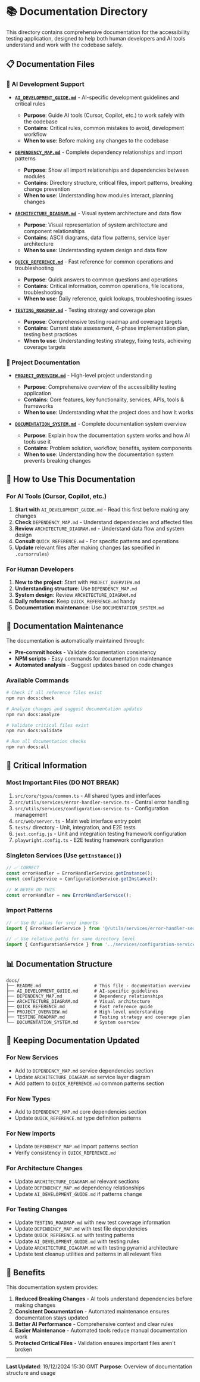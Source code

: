 # 📚 Documentation Directory

This directory contains comprehensive documentation for the accessibility testing application, designed to help both human developers and AI tools understand and work with the codebase safely.

## 📋 Documentation Files

### 🤖 AI Development Support

- **[`AI_DEVELOPMENT_GUIDE.md`](AI_DEVELOPMENT_GUIDE.md)** - AI-specific development guidelines and critical rules
  - **Purpose**: Guide AI tools (Cursor, Copilot, etc.) to work safely with the codebase
  - **Contains**: Critical rules, common mistakes to avoid, development workflow
  - **When to use**: Before making any changes to the codebase

- **[`DEPENDENCY_MAP.md`](DEPENDENCY_MAP.md)** - Complete dependency relationships and import patterns
  - **Purpose**: Show all import relationships and dependencies between modules
  - **Contains**: Directory structure, critical files, import patterns, breaking change prevention
  - **When to use**: Understanding how modules interact, planning changes

- **[`ARCHITECTURE_DIAGRAM.md`](ARCHITECTURE_DIAGRAM.md)** - Visual system architecture and data flow
  - **Purpose**: Visual representation of system architecture and component relationships
  - **Contains**: ASCII diagrams, data flow patterns, service layer architecture
  - **When to use**: Understanding system design and data flow

- **[`QUICK_REFERENCE.md`](QUICK_REFERENCE.md)** - Fast reference for common operations and troubleshooting
  - **Purpose**: Quick answers to common questions and operations
  - **Contains**: Critical information, common operations, file locations, troubleshooting
  - **When to use**: Daily reference, quick lookups, troubleshooting issues

- **[`TESTING_ROADMAP.md`](TESTING_ROADMAP.md)** - Testing strategy and coverage plan
  - **Purpose**: Comprehensive testing roadmap and coverage targets
  - **Contains**: Current state assessment, 4-phase implementation plan, testing best practices
  - **When to use**: Understanding testing strategy, fixing tests, achieving coverage targets

### 📖 Project Documentation

- **[`PROJECT_OVERVIEW.md`](PROJECT_OVERVIEW.md)** - High-level project understanding
  - **Purpose**: Comprehensive overview of the accessibility testing application
  - **Contains**: Core features, key functionality, services, APIs, tools & frameworks
  - **When to use**: Understanding what the project does and how it works

- **[`DOCUMENTATION_SYSTEM.md`](DOCUMENTATION_SYSTEM.md)** - Complete documentation system overview
  - **Purpose**: Explain how the documentation system works and how AI tools use it
  - **Contains**: Problem solution, workflow, benefits, system components
  - **When to use**: Understanding how the documentation system prevents breaking changes

## 🎯 How to Use This Documentation

### For AI Tools (Cursor, Copilot, etc.)

1. **Start with** `AI_DEVELOPMENT_GUIDE.md` - Read this first before making any changes
2. **Check** `DEPENDENCY_MAP.md` - Understand dependencies and affected files
3. **Review** `ARCHITECTURE_DIAGRAM.md` - Understand data flow and system design
4. **Consult** `QUICK_REFERENCE.md` - For specific patterns and operations
5. **Update** relevant files after making changes (as specified in `.cursorrules`)

### For Human Developers

1. **New to the project**: Start with `PROJECT_OVERVIEW.md`
2. **Understanding structure**: Use `DEPENDENCY_MAP.md`
3. **System design**: Review `ARCHITECTURE_DIAGRAM.md`
4. **Daily reference**: Keep `QUICK_REFERENCE.md` handy
5. **Documentation maintenance**: Use `DOCUMENTATION_SYSTEM.md`

## 🔧 Documentation Maintenance

The documentation is automatically maintained through:

- **Pre-commit hooks** - Validate documentation consistency
- **NPM scripts** - Easy commands for documentation maintenance
- **Automated analysis** - Suggest updates based on code changes

### Available Commands

```bash
# Check if all reference files exist
npm run docs:check

# Analyze changes and suggest documentation updates
npm run docs:analyze

# Validate critical files exist
npm run docs:validate

# Run all documentation checks
npm run docs:all
```

## 🚨 Critical Information

### Most Important Files (DO NOT BREAK)
1. `src/core/types/common.ts` - All shared types and interfaces
2. `src/utils/services/error-handler-service.ts` - Central error handling
3. `src/utils/services/configuration-service.ts` - Configuration management
4. `src/web/server.ts` - Main web interface entry point
5. `tests/` directory - Unit, integration, and E2E tests
6. `jest.config.js` - Unit and integration testing framework configuration
7. `playwright.config.ts` - E2E testing framework configuration

### Singleton Services (Use `getInstance()`)
```typescript
// ✅ CORRECT
const errorHandler = ErrorHandlerService.getInstance();
const configService = ConfigurationService.getInstance();

// ❌ NEVER DO THIS
const errorHandler = new ErrorHandlerService();
```

### Import Patterns
```typescript
// ✅ Use @/ alias for src/ imports
import { ErrorHandlerService } from '@/utils/services/error-handler-service';

// ✅ Use relative paths for same directory level
import { ConfigurationService } from '../services/configuration-service';
```

## 📊 Documentation Structure

```
docs/
├── README.md                    # This file - documentation overview
├── AI_DEVELOPMENT_GUIDE.md      # AI-specific guidelines
├── DEPENDENCY_MAP.md            # Dependency relationships
├── ARCHITECTURE_DIAGRAM.md      # Visual architecture
├── QUICK_REFERENCE.md           # Fast reference guide
├── PROJECT_OVERVIEW.md          # High-level understanding
├── TESTING_ROADMAP.md           # Testing strategy and coverage plan
└── DOCUMENTATION_SYSTEM.md      # System overview
```

## 🔄 Keeping Documentation Updated

### For New Services
- Add to `DEPENDENCY_MAP.md` service dependencies section
- Update `ARCHITECTURE_DIAGRAM.md` service layer diagram
- Add pattern to `QUICK_REFERENCE.md` common patterns section

### For New Types
- Add to `DEPENDENCY_MAP.md` core dependencies section
- Update `QUICK_REFERENCE.md` type definition patterns

### For New Imports
- Update `DEPENDENCY_MAP.md` import patterns section
- Verify consistency in `QUICK_REFERENCE.md`

### For Architecture Changes
- Update `ARCHITECTURE_DIAGRAM.md` relevant sections
- Update `DEPENDENCY_MAP.md` dependency relationships
- Update `AI_DEVELOPMENT_GUIDE.md` if patterns change

### For Testing Changes
- Update `TESTING_ROADMAP.md` with new test coverage information
- Update `DEPENDENCY_MAP.md` with test file dependencies
- Update `QUICK_REFERENCE.md` with testing patterns
- Update `AI_DEVELOPMENT_GUIDE.md` with testing rules
- Update `ARCHITECTURE_DIAGRAM.md` with testing pyramid architecture
- Update test cleanup utilities and patterns in all relevant files

## 🎉 Benefits

This documentation system provides:

1. **Reduced Breaking Changes** - AI tools understand dependencies before making changes
2. **Consistent Documentation** - Automated maintenance ensures documentation stays updated
3. **Better AI Performance** - Comprehensive context and clear rules
4. **Easier Maintenance** - Automated tools reduce manual documentation work
5. **Protected Critical Files** - Validation ensures important files aren't broken

---

**Last Updated**: 19/12/2024 15:30 GMT
**Purpose**: Overview of documentation structure and usage 